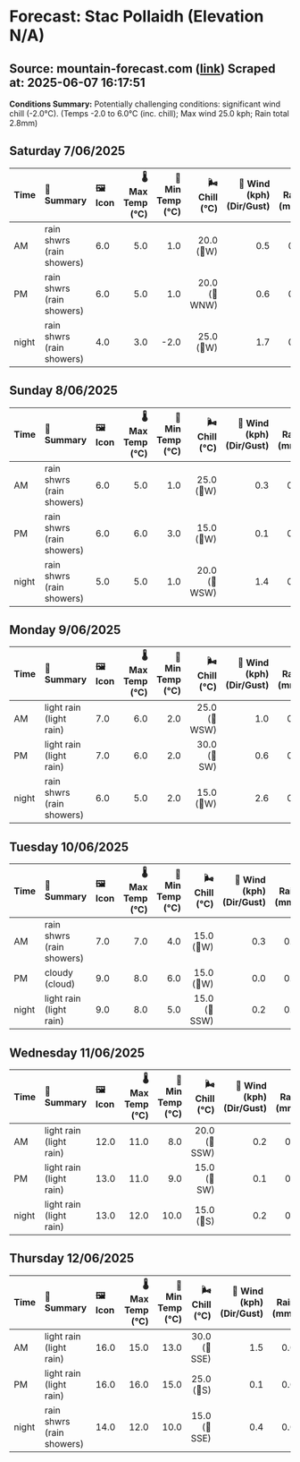 # Forecast: Stac Pollaidh (Elevation N/A)
**Source:** mountain-forecast.com ([link](https://www.mountain-forecast.com/peaks/Stac-Pollaidh/forecasts/613))
**Scraped at:** 2025-06-07 16:17:51
---

**Conditions Summary:** Potentially challenging conditions: significant wind chill (-2.0°C). (Temps -2.0 to 6.0°C (inc. chill); Max wind 25.0 kph; Rain total 2.8mm)

## Saturday 7/06/2025
| **Time** | **📝 Summary** | **🖼️ Icon** | **🌡️ Max Temp (°C)** | **🥶 Min Temp (°C)** | **🌬️ Chill (°C)** | **💨 Wind (kph) (Dir/Gust)** | **💧 Rain (mm)** | **❄️ Snow (cm)** | **☁️ Cloud Base (m)** | **🧊 Freezing Lvl (m)** |
|:------- |:------- |:----- |--------------: |-------------: |-----------: |---------------------: |---------: |----------: |---------------: |----------------: |
| AM      | rain shwrs<br><span class="icon-desc">(rain showers)</span> | 6.0 | 5.0 | 1.0 | 20.0<br>(🧭W) | 0.5 | 0.0 | 700 | 1200 |
| PM      | rain shwrs<br><span class="icon-desc">(rain showers)</span> | 6.0 | 5.0 | 1.0 | 20.0<br>(🧭WNW) | 0.6 | 0.0 | 750 | 1250 |
| night   | rain shwrs<br><span class="icon-desc">(rain showers)</span> | 4.0 | 3.0 | -2.0 | 25.0<br>(🧭W) | 1.7 | 0.0 | 750 | 1100 |

## Sunday 8/06/2025
| **Time** | **📝 Summary** | **🖼️ Icon** | **🌡️ Max Temp (°C)** | **🥶 Min Temp (°C)** | **🌬️ Chill (°C)** | **💨 Wind (kph) (Dir/Gust)** | **💧 Rain (mm)** | **❄️ Snow (cm)** | **☁️ Cloud Base (m)** | **🧊 Freezing Lvl (m)** |
|:------- |:------- |:----- |--------------: |-------------: |-----------: |---------------------: |---------: |----------: |---------------: |----------------: |
| AM      | rain shwrs<br><span class="icon-desc">(rain showers)</span> | 6.0 | 5.0 | 1.0 | 25.0<br>(🧭W) | 0.3 | 0.0 | 650 | 1150 |
| PM      | rain shwrs<br><span class="icon-desc">(rain showers)</span> | 6.0 | 6.0 | 3.0 | 15.0<br>(🧭W) | 0.1 | 0.0 | 1750 | 1300 |
| night   | rain shwrs<br><span class="icon-desc">(rain showers)</span> | 5.0 | 5.0 | 1.0 | 20.0<br>(🧭WSW) | 1.4 | 0.0 | 550 | 1300 |

## Monday 9/06/2025
| **Time** | **📝 Summary** | **🖼️ Icon** | **🌡️ Max Temp (°C)** | **🥶 Min Temp (°C)** | **🌬️ Chill (°C)** | **💨 Wind (kph) (Dir/Gust)** | **💧 Rain (mm)** | **❄️ Snow (cm)** | **☁️ Cloud Base (m)** | **🧊 Freezing Lvl (m)** |
|:------- |:------- |:----- |--------------: |-------------: |-----------: |---------------------: |---------: |----------: |---------------: |----------------: |
| AM      | light rain<br><span class="icon-desc">(light rain)</span> | 7.0 | 6.0 | 2.0 | 25.0<br>(🧭WSW) | 1.0 | 0.0 | 850 | 1350 |
| PM      | light rain<br><span class="icon-desc">(light rain)</span> | 7.0 | 6.0 | 2.0 | 30.0<br>(🧭SW) | 0.6 | 0.0 | 450 | 1500 |
| night   | rain shwrs<br><span class="icon-desc">(rain showers)</span> | 6.0 | 5.0 | 2.0 | 15.0<br>(🧭W) | 2.6 | 0.0 | 100 | 1500 |

## Tuesday 10/06/2025
| **Time** | **📝 Summary** | **🖼️ Icon** | **🌡️ Max Temp (°C)** | **🥶 Min Temp (°C)** | **🌬️ Chill (°C)** | **💨 Wind (kph) (Dir/Gust)** | **💧 Rain (mm)** | **❄️ Snow (cm)** | **☁️ Cloud Base (m)** | **🧊 Freezing Lvl (m)** |
|:------- |:------- |:----- |--------------: |-------------: |-----------: |---------------------: |---------: |----------: |---------------: |----------------: |
| AM      | rain shwrs<br><span class="icon-desc">(rain showers)</span> | 7.0 | 7.0 | 4.0 | 15.0<br>(🧭W) | 0.3 | 0.0 | 900 | 1400 |
| PM      | cloudy<br><span class="icon-desc">(cloud)</span> | 9.0 | 8.0 | 6.0 | 15.0<br>(🧭W) | 0.0 | 0.0 | 900 | 1800 |
| night   | light rain<br><span class="icon-desc">(light rain)</span> | 9.0 | 8.0 | 5.0 | 15.0<br>(🧭SSW) | 0.2 | 0.0 | 2400 | 2700 |

## Wednesday 11/06/2025
| **Time** | **📝 Summary** | **🖼️ Icon** | **🌡️ Max Temp (°C)** | **🥶 Min Temp (°C)** | **🌬️ Chill (°C)** | **💨 Wind (kph) (Dir/Gust)** | **💧 Rain (mm)** | **❄️ Snow (cm)** | **☁️ Cloud Base (m)** | **🧊 Freezing Lvl (m)** |
|:------- |:------- |:----- |--------------: |-------------: |-----------: |---------------------: |---------: |----------: |---------------: |----------------: |
| AM      | light rain<br><span class="icon-desc">(light rain)</span> | 12.0 | 11.0 | 8.0 | 20.0<br>(🧭SSW) | 0.2 | 0.0 | 500 | 2900 |
| PM      | light rain<br><span class="icon-desc">(light rain)</span> | 13.0 | 11.0 | 9.0 | 15.0<br>(🧭SW) | 0.1 | 0.0 | 500 | 3100 |
| night   | light rain<br><span class="icon-desc">(light rain)</span> | 13.0 | 12.0 | 10.0 | 15.0<br>(🧭S) | 0.2 | 0.0 | 850 | 2900 |

## Thursday 12/06/2025
| **Time** | **📝 Summary** | **🖼️ Icon** | **🌡️ Max Temp (°C)** | **🥶 Min Temp (°C)** | **🌬️ Chill (°C)** | **💨 Wind (kph) (Dir/Gust)** | **💧 Rain (mm)** | **❄️ Snow (cm)** | **☁️ Cloud Base (m)** | **🧊 Freezing Lvl (m)** |
|:------- |:------- |:----- |--------------: |-------------: |-----------: |---------------------: |---------: |----------: |---------------: |----------------: |
| AM      | light rain<br><span class="icon-desc">(light rain)</span> | 16.0 | 15.0 | 13.0 | 30.0<br>(🧭SSE) | 1.5 | 0.0 | 2800 | 3350 |
| PM      | light rain<br><span class="icon-desc">(light rain)</span> | 16.0 | 16.0 | 15.0 | 25.0<br>(🧭S) | 0.1 | 0.0 | 5550 | 3400 |
| night   | rain shwrs<br><span class="icon-desc">(rain showers)</span> | 14.0 | 12.0 | 10.0 | 15.0<br>(🧭SSE) | 0.4 | 0.0 | 1650 | 3050 |